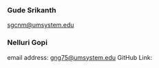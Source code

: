 ### Gude Srikanth
sgcnm@umsystem.edu
### Nelluri Gopi
email address: gng75@umsystem.edu
GitHub Link: 

